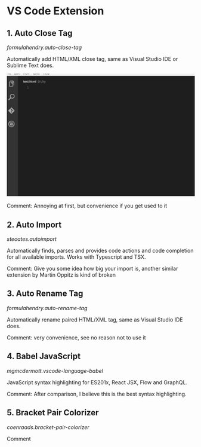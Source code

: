 # VS Code Extension

## 1. Auto Close Tag

_formulahendry.auto-close-tag_

Automatically add HTML/XML close tag, same as Visual Studio IDE or Sublime Text does.

![](./img-vs_code/1.gif?raw=true 'Title')

Comment: Annoying at first, but convenience if you get used to it

## 2. Auto Import

_steoates.autoimport_

Automatically finds, parses and provides code actions and code completion for all available imports. Works with Typescript and TSX.

Comment: Give you some idea how big your import is, another similar extension by Martin Oppitz is kind of broken

## 3. Auto Rename Tag

_formulahendry.auto-rename-tag_

Automatically rename paired HTML/XML tag, same as Visual Studio IDE does.

Comment: very convenience, see no reason not to use it

## 4. Babel JavaScript

_mgmcdermott.vscode-language-babel_

JavaScript syntax highlighting for ES201x, React JSX, Flow and GraphQL.

Comment: After comparison, I believe this is the best syntax highlighting.

## 5. Bracket Pair Colorizer

_coenraads.bracket-pair-colorizer_

Comment
